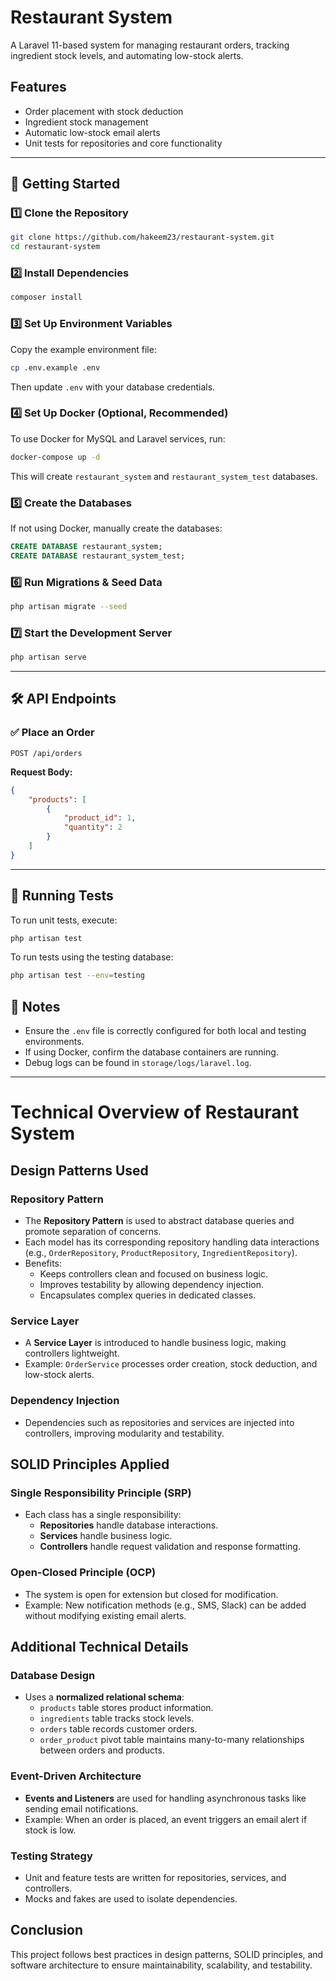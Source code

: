 # Restaurant System

A Laravel 11-based system for managing restaurant orders, tracking ingredient stock levels, and automating low-stock alerts.

## Features

- Order placement with stock deduction
- Ingredient stock management
- Automatic low-stock email alerts
- Unit tests for repositories and core functionality

---

## 🚀 Getting Started

### 1️⃣ Clone the Repository

```bash
git clone https://github.com/hakeem23/restaurant-system.git
cd restaurant-system
```

### 2️⃣ Install Dependencies

```bash
composer install
```

### 3️⃣ Set Up Environment Variables

Copy the example environment file:

```bash
cp .env.example .env
```

Then update `.env` with your database credentials.

### 4️⃣ Set Up Docker (Optional, Recommended)

To use Docker for MySQL and Laravel services, run:

```bash
docker-compose up -d
```

This will create `restaurant_system` and `restaurant_system_test` databases.

### 5️⃣ Create the Databases

If not using Docker, manually create the databases:

```sql
CREATE DATABASE restaurant_system;
CREATE DATABASE restaurant_system_test;
```

### 6️⃣ Run Migrations & Seed Data

```bash
php artisan migrate --seed
```

### 7️⃣ Start the Development Server

```bash
php artisan serve
```

---

## 🛠 API Endpoints

### ✅ Place an Order

```http
POST /api/orders
```

**Request Body:**

```json
{
    "products": [
        {
            "product_id": 1,
            "quantity": 2
        }
    ]
}
```

---

## 🧪 Running Tests

To run unit tests, execute:

```bash
php artisan test
```

To run tests using the testing database:

```bash
php artisan test --env=testing
```

## 📌 Notes

- Ensure the `.env` file is correctly configured for both local and testing environments.
- If using Docker, confirm the database containers are running.
- Debug logs can be found in `storage/logs/laravel.log`.
---

# Technical Overview of Restaurant System

## Design Patterns Used

### Repository Pattern
- The **Repository Pattern** is used to abstract database queries and promote separation of concerns.
- Each model has its corresponding repository handling data interactions (e.g., `OrderRepository`, `ProductRepository`, `IngredientRepository`).
- Benefits:
    - Keeps controllers clean and focused on business logic.
    - Improves testability by allowing dependency injection.
    - Encapsulates complex queries in dedicated classes.

### Service Layer
- A **Service Layer** is introduced to handle business logic, making controllers lightweight.
- Example: `OrderService` processes order creation, stock deduction, and low-stock alerts.

### Dependency Injection
- Dependencies such as repositories and services are injected into controllers, improving modularity and testability.

## SOLID Principles Applied

### **S**ingle Responsibility Principle (SRP)
- Each class has a single responsibility:
    - **Repositories** handle database interactions.
    - **Services** handle business logic.
    - **Controllers** handle request validation and response formatting.

### **O**pen-Closed Principle (OCP)
- The system is open for extension but closed for modification.
- Example: New notification methods (e.g., SMS, Slack) can be added without modifying existing email alerts.

## Additional Technical Details

### Database Design
- Uses a **normalized relational schema**:
    - `products` table stores product information.
    - `ingredients` table tracks stock levels.
    - `orders` table records customer orders.
    - `order_product` pivot table maintains many-to-many relationships between orders and products.

### Event-Driven Architecture
- **Events and Listeners** are used for handling asynchronous tasks like sending email notifications.
- Example: When an order is placed, an event triggers an email alert if stock is low.

### Testing Strategy
- Unit and feature tests are written for repositories, services, and controllers.
- Mocks and fakes are used to isolate dependencies.

## Conclusion
This project follows best practices in design patterns, SOLID principles, and software architecture to ensure maintainability, scalability, and testability.



